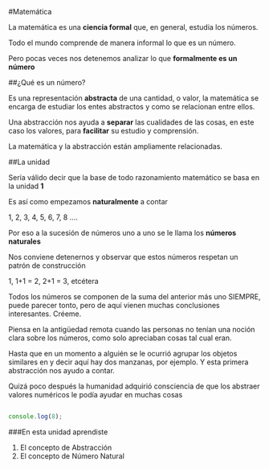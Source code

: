 #Matemática

La matemática es una **ciencia formal** que, en general, estudia los números.

Todo el mundo comprende de manera informal lo que es un número.

Pero pocas veces nos detenemos analizar lo que **formalmente es un número**

##¿Qué es un número?

Es una representación **abstracta** de una cantidad, o valor, la matemática se encarga de estudiar los entes abstractos y como se relacionan entre ellos.

Una abstracción nos ayuda a **separar** las cualidades de las cosas, en este caso los valores, para **facilitar** su estudio y comprensión.

La matemática y la abstracción están ampliamente relacionadas.

##La unidad

Sería válido decir que la base de todo razonamiento matemático se basa en la unidad **1**

Es así como empezamos **naturalmente** a contar

1, 2, 3, 4, 5, 6, 7, 8 ....

Por eso a la sucesión de números uno a uno se le llama los **números naturales**

Nos conviene detenernos y observar que estos números respetan un patrón de construcción

1, 1+1 = 2, 2+1 = 3, etcétera

Todos los números se componen de la suma del anterior más uno SIEMPRE, puede parecer tonto, pero de aquí vienen muchas conclusiones interesantes. Créeme.

Piensa en la antigüedad remota cuando las personas no tenían una noción clara sobre los números, como solo apreciaban cosas tal cual eran. 

Hasta que en un momento a alguién se le ocurrió agrupar los objetos similares en y decir aquí hay dos manzanas, por ejemplo. Y esta primera abstracción nos ayudo a contar.

Quizá poco después la humanidad adquirió consciencia de que los abstraer valores numéricos le podía ayudar en muchas cosas

``` javascript

console.log(8);
```


###En esta unidad aprendiste

1. El concepto de Abstracción 
1. El concepto de Número Natural







